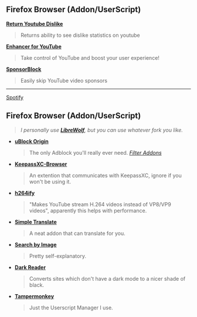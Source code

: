 ## **Firefox Browser (Addon/UserScript)**

[**Return Youtube Dislike**](https://addons.mozilla.org/en-US/firefox/addon/return-youtube-dislikes/)
>Returns ability to see dislike statistics on youtube

[**Enhancer for YouTube**](https://addons.mozilla.org/en-US/firefox/addon/enhancer-for-youtube/?utm_source=addons.mozilla.org&utm_medium=referral&utm_content=recommended_fallback)
>Take control of YouTube and boost your user experience!

[**SponsorBlock**](https://addons.mozilla.org/en-US/firefox/addon/sponsorblock/)
>Easily skip YouTube video sponsors

---
[Spotify](https://github.com/amd64fox/SpotX)








## **Firefox Browser (Addon/UserScript)**
> _I personally use [**LibreWolf**](https://librewolf.net/), but you can use whatever fork you like._
* [**uBlock Origin**](https://addons.mozilla.org/en-US/firefox/addon/ublock-origin/)
  > The only Adblock you'll really ever need. [_Filter Addons_](https://rentry.co/FilterStalker)
* [**KeepassXC-Browser**](https://addons.mozilla.org/en-US/firefox/addon/keepassxc-browser/?utm_source=addons.mozilla.org&utm_medium=referral&utm_content=search)
  > An extention that communicates with KeepassXC, ignore if you won't be using it.
* [**h264ify**](https://addons.mozilla.org/en-US/firefox/addon/h264ify/?utm_source=addons.mozilla.org&utm_medium=referral&utm_content=search)
  > "Makes YouTube stream H.264 videos instead of VP8/VP9 videos", apparently this helps with performance.
* [**Simple Translate**](https://addons.mozilla.org/en-US/firefox/addon/simple-translate/)
  > A neat addon that can translate for you.
* [**Search by Image**](https://addons.mozilla.org/en-US/firefox/addon/search_by_image/)
  > Pretty self-explanatory.
* [**Dark Reader**](https://addons.mozilla.org/en-US/firefox/addon/darkreader/)
  > Converts sites which don't have a dark mode to a nicer shade of black.
* [**Tampermonkey**](https://addons.mozilla.org/en-US/firefox/addon/tampermonkey/)
  > Just the Userscript Manager I use.
